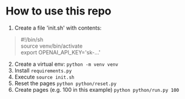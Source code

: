 # How to use this repo
1. Create a file 'init.sh' with contents:
> #!/bin/sh <br>
> source venv/bin/activate <br>
> export OPENAI_API_KEY='sk-...'

2. Create a virtual env: `python -m venv venv`
3. Install `requirements.py`
4. Execute `source init.sh`
5. Reset the pages `python python/reset.py`
6. Create pages (e.g. 100 in this example) `python python/run.py 100`

